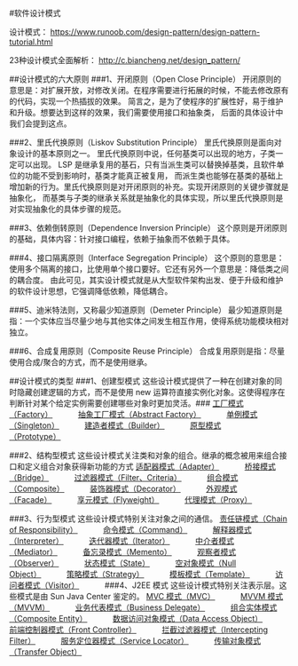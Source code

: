 #软件设计模式

设计模式：  <a href="https://www.runoob.com/design-pattern/design-pattern-tutorial.html#" target="_blank">https://www.runoob.com/design-pattern/design-pattern-tutorial.html </a>

23种设计模式全面解析： <a href="http://c.biancheng.net/design_pattern/#" target="_blank">http://c.biancheng.net/design_pattern/ </a>

##设计模式的六大原则
###1、开闭原则（Open Close Principle）
    开闭原则的意思是：对扩展开放，对修改关闭。在程序需要进行拓展的时候，不能去修改原有的代码，实现一个热插拔的效果。
    简言之，是为了使程序的扩展性好，易于维护和升级。想要达到这样的效果，我们需要使用接口和抽象类，
    后面的具体设计中我们会提到这点。

###2、里氏代换原则（Liskov Substitution Principle）
    里氏代换原则是面向对象设计的基本原则之一。 里氏代换原则中说，任何基类可以出现的地方，子类一定可以出现。
    LSP 是继承复用的基石，只有当派生类可以替换掉基类，且软件单位的功能不受到影响时，基类才能真正被复用，
    而派生类也能够在基类的基础上增加新的行为。里氏代换原则是对开闭原则的补充。实现开闭原则的关键步骤就是抽象化，
    而基类与子类的继承关系就是抽象化的具体实现，所以里氏代换原则是对实现抽象化的具体步骤的规范。

###3、依赖倒转原则（Dependence Inversion Principle）
    这个原则是开闭原则的基础，具体内容：针对接口编程，依赖于抽象而不依赖于具体。

###4、接口隔离原则（Interface Segregation Principle）
    这个原则的意思是：使用多个隔离的接口，比使用单个接口要好。它还有另外一个意思是：降低类之间的耦合度。
    由此可见，其实设计模式就是从大型软件架构出发、便于升级和维护的软件设计思想，它强调降低依赖，降低耦合。

###5、迪米特法则，又称最少知道原则（Demeter Principle）
    最少知道原则是指：一个实体应当尽量少地与其他实体之间发生相互作用，使得系统功能模块相对独立。

###6、合成复用原则（Composite Reuse Principle）
    合成复用原则是指：尽量使用合成/聚合的方式，而不是使用继承。


##设计模式的类型
###1、创建型模式 
    这些设计模式提供了一种在创建对象的同时隐藏创建逻辑的方式，而不是使用 new 运算符直接实例化对象。这使得程序在判断针对某个给定实例需要创建哪些对象时更加灵活。###
<a href="#" onclick="refreshDesignContent('designfactory')">工厂模式（Factory）</a>&emsp;&emsp;&emsp;
<a href="#" onclick="refreshDesignContent('designabstractfactory')">抽象工厂模式（Abstract Factory）</a>&emsp;&emsp;&emsp;
<a href="#" onclick="refreshDesignContent('designsingleton')">单例模式（Singleton）</a>&emsp;&emsp;&emsp;
<a href="#" onclick="refreshDesignContent('designbuilder')">建造者模式（Builder）</a>&emsp;&emsp;&emsp;
<a href="#" onclick="refreshDesignContent('designprototype')">原型模式（Prototype）</a>&emsp;&emsp;&emsp;

###2、结构型模式
    这些设计模式关注类和对象的组合。继承的概念被用来组合接口和定义组合对象获得新功能的方式
<a href="#" onclick="refreshDesignContent('designadapter')">适配器模式（Adapter）</a>&emsp;&emsp;&emsp;
<a href="#" onclick="refreshDesignContent('designbridge')">桥接模式（Bridge）</a>&emsp;&emsp;&emsp;
<a href="#" onclick="refreshDesignContent('designfilter')">过滤器模式（Filter、Criteria）</a>&emsp;&emsp;&emsp;
<a href="#" onclick="refreshDesignContent('designcomposite')">组合模式（Composite）</a>&emsp;&emsp;&emsp;
<a href="#" onclick="refreshDesignContent('designdecorator')">装饰器模式（Decorator）</a>&emsp;&emsp;&emsp;
<a href="#" onclick="refreshDesignContent('designfacade')">外观模式（Facade）</a>&emsp;&emsp;&emsp;
<a href="#" onclick="refreshDesignContent('designflyweight')">享元模式（Flyweight）</a>&emsp;&emsp;&emsp;
<a href="#" onclick="refreshDesignContent('designproxy')">代理模式（Proxy）</a>&emsp;&emsp;&emsp;

###3、行为型模式
    这些设计模式特别关注对象之间的通信。
<a href="#" onclick="refreshDesignContent('designchain')">责任链模式（Chain of Responsibility）</a>&emsp;&emsp;&emsp;
<a href="#" onclick="refreshDesignContent('designcommand')">命令模式（Command）</a>&emsp;&emsp;&emsp;
<a href="#" onclick="refreshDesignContent('designinterpreter')">解释器模式（Interpreter）</a>&emsp;&emsp;&emsp;
<a href="#" onclick="refreshDesignContent('designiterator')">迭代器模式（Iterator）</a>&emsp;&emsp;&emsp;
<a href="#" onclick="refreshDesignContent('designmediator')">中介者模式（Mediator）</a>&emsp;&emsp;&emsp;
<a href="#" onclick="refreshDesignContent('designmemento')">备忘录模式（Memento）</a>&emsp;&emsp;&emsp;
<a href="#" onclick="refreshDesignContent('designobserver')">观察者模式（Observer）</a>&emsp;&emsp;&emsp;
<a href="#" onclick="refreshDesignContent('designstate')">状态模式（State）</a>&emsp;&emsp;&emsp;
<a href="#" onclick="refreshDesignContent('designnullobject')">空对象模式（Null Object）</a>&emsp;&emsp;&emsp;
<a href="#" onclick="refreshDesignContent('designstrategy')">策略模式（Strategy）</a>&emsp;&emsp;&emsp;
<a href="#" onclick="refreshDesignContent('designtemplate')">模板模式（Template）</a>&emsp;&emsp;&emsp;
<a href="#" onclick="refreshDesignContent('designvisitor')">访问者模式（Visitor）</a>&emsp;&emsp;&emsp;
###4、J2EE 模式
    这些设计模式特别关注表示层。这些模式是由 Sun Java Center 鉴定的。
<a href="#" onclick="refreshDesignContent('designmvc')">MVC 模式（MVC）</a>&emsp;&emsp;&emsp;
<a href="#" onclick="refreshDesignContent('designmvvm')">MVVM 模式（MVVM）</a>&emsp;&emsp;&emsp;
<a href="#" onclick="refreshDesignContent('designbusinessdelegate')">业务代表模式（Business Delegate）</a>&emsp;&emsp;&emsp;
<a href="#" onclick="refreshDesignContent('designcompositeentity')">组合实体模式（Composite Entity）</a>&emsp;&emsp;&emsp;
<a href="#" onclick="refreshDesignContent('designdataaccessoject')">数据访问对象模式（Data Access Object）</a>&emsp;&emsp;&emsp;
<a href="#" onclick="refreshDesignContent('designfrontcontroller')">前端控制器模式（Front Controller）</a>&emsp;&emsp;&emsp;
<a href="#" onclick="refreshDesignContent('designinterceptingfilter')">拦截过滤器模式（Intercepting Filter）</a>&emsp;&emsp;&emsp;
<a href="#" onclick="refreshDesignContent('designservicelocator')">服务定位器模式（Service Locator）</a>&emsp;&emsp;&emsp;
<a href="#" onclick="refreshDesignContent('designtransferobject')">传输对象模式（Transfer Object）</a>&emsp;&emsp;&emsp;
